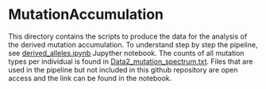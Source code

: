 # MutationAccumulation

This directory contains the scripts to produce the data for the analysis of the derived mutation accumulation. To understand step by step the pipeline, see [derived_alleles.ipynb](derived_alleles.md) Jupyther notebook. The counts of all mutation types per individual is found in [Data2_mutation_spectrum.txt](../Data2_mutation_spectrum.txt). Files that are used in the pipeline but not included in this github repository are open access and the link can be found in the notebook. 
